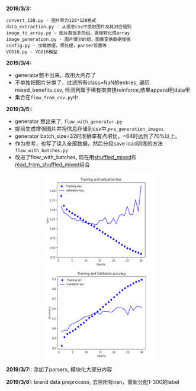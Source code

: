 **2019/3/3:**
```
convert_128.py - 图片转为128*128格式
data_extraction.py - 从信息csv中提取图片及其对应组别
image_to_array.py - 图片数很多的组，直接转化成array
image_generation.py - 图片很少的组，图像变换数据增强
config.py - 加载数据，预处理，parser设置等
VGG16.py - VGG16模型
```

**2019/3/4:**
- generator憋不出来，改用大内存了
- 不单独把图片分类了，过滤所有class=NaN的entries, 遍历mixed_benefits.csv, 检测到属于稀有类直接reinforce,结果append到data里
- 集合在```flow_from_csv.py```中

**2019/3/5:**:
- generator 憋出来了, ```flow_with_generator.py```
- 提前生成增强图片并将信息存储到csv中,```pre_generation_images```
- generator batch_size=32时准确率有点堪忧，=64时达到了70%以上。
- 作为参考，也写了读入全部数据，然后分段save load训练的方法 ```flow_with_batches.py```
- 改进了flow_with_batches, 现在用[shuffled_mixed](https://github.com/dabaitudiu/NDSC2019/blob/master/shuffled_mixed.py)和[read_from_shuffled_mixed](https://github.com/dabaitudiu/NDSC2019/blob/master/history/v3/read_from_shuffled_mixed.py)组合
<div align=center><img width="300" height="250" alt="loss" src="https://github.com/dabaitudiu/NDSC2019/blob/master/info_pics/loss.png"/></div>
<div align=center><img width="300" height="250" alt="accuracy" src="https://github.com/dabaitudiu/NDSC2019/blob/master/info_pics/accuracy.png"/></div>

**2019/3/7:**:
添加了parsers, 模块化大部分内容

**2019/3/8:**:
brand data preprocess, 去除所有nan，重新分配1-300的label
